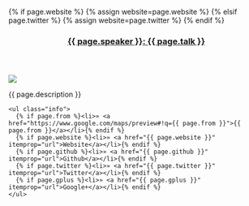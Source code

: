 {% if page.website %}
  {% assign website=page.website %}
{% elsif page.twitter %}
  {% assign website=page.twitter %}
{% endif %}

<div itemscope="" itemtype="http://schema.org/Person">
  <header class="scrollTarget">
    <h3><a href="{{ page.url }}"><span itemprop="name">{{ page.speaker }}</span>: {{ page.talk }}</a></h3>
  </header>

  <section class="description">
    <a href="{{ website }}" class="speaker_avatar">
      <img src="{{ page.image }}" itemprop="image" class="speaker" />
    </a>
    <p>
      {{ page.description }}
    </p>

    <ul class="info">
      {% if page.from %}<li>» <a href="https://www.google.com/maps/preview#!q={{ page.from }}">{{ page.from }}</a></li>{% endif %}
      {% if page.website %}<li>» <a href="{{ page.website }}" itemprop="url">Website</a></li>{% endif %}
      {% if page.github %}<li>» <a href="{{ page.github }}" itemprop="url">Github</a></li>{% endif %}
      {% if page.twitter %}<li>» <a href="{{ page.twitter }}" itemprop="url">Twitter</a></li>{% endif %}
      {% if page.gplus %}<li>» <a href="{{ page.gplus }}" itemprop="url">Google+</a></li>{% endif %}
    </ul>
  </section>
</div>